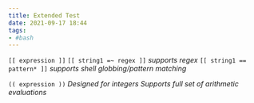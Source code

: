 ```yaml
---
title: Extended Test
date: 2021-09-17 18:44
tags:
- #bash
---
```


`[[ expression ]]` `[[ string1 =~ regex ]]` *supports regex* `[[ string1
== pattern* ]]` *supports shell globbing/pattern matching*

`(( expression ))` *Designed for integers* *Supports full set of
arithmetic evaluations*
